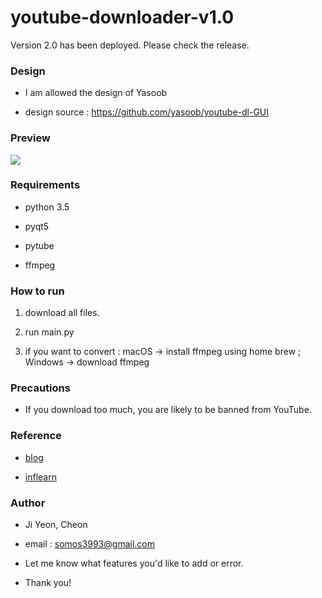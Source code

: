 # youtube-downloader-v1.0

Version 2.0 has been deployed. Please check the release.

### Design

+ I am allowed the design of Yasoob

+ design source : https://github.com/yasoob/youtube-dl-GUI

### Preview

<img src="https://t1.daumcdn.net/cfile/tistory/99B827465C6E710415">


### Requirements

+ python 3.5

+ pyqt5 

+ pytube 

+ ffmpeg


### How to run



1. download all files.


2. run main.py


3. if you want to convert : macOS -> install ffmpeg using home brew ; Windows -> download ffmpeg


### Precautions


+ If you download too much, you are likely to be banned from YouTube.

### Reference

+ [blog](https://niceman.tistory.com/92)

+ [inflearn](https://www.inflearn.com/course/python-%ED%8C%8C%EC%9D%B4%EC%8D%AC-%EC%9B%B9-%EB%8D%B0%EC%9D%B4%ED%84%B0-%ED%81%AC%EB%A1%A4%EB%A7%81/)

### Author

+ Ji Yeon, Cheon 

+ email : somos3993@gmail.com

+ Let me know what features you'd like to add or error.

+ Thank you!








